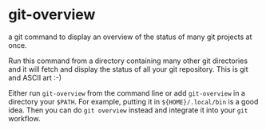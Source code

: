 # git-overview
a git command to display an overview of the status of many git projects at once.

Run this command from a directory containing many other git directories and it will fetch and display the status of all your git repository.
This is git and ASCII art :-)

Either run `git-overview` from the command line or add `git-overview` in a directory your `$PATH`. For example, putting it in `${HOME}/.local/bin` is a good idea. Then you can do `git overview` instead and integrate it into your `git` workflow.
